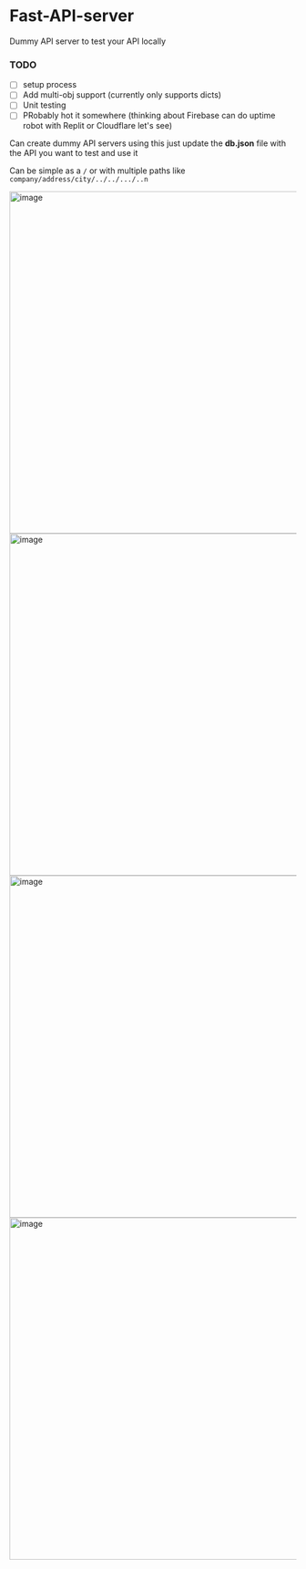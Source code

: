 # Fast-API-server
Dummy API server to test your API locally

### TODO
- [ ] setup process
- [ ] Add multi-obj support (currently only supports dicts)
- [ ] Unit testing
- [ ] PRobably hot it somewhere (thinking about Firebase can do uptime robot with Replit or Cloudflare let's see)

Can create dummy API servers using this just update the **db.json** file with the API you want to test and use it 

Can be simple as a `/` or with multiple paths like `company/address/city/../../.../..n`

<img width="600" alt="image" src="https://github.com/user-attachments/assets/b49b3201-8c80-40f6-9fe6-759268dac104">
<img width="600" alt="image" src="https://github.com/user-attachments/assets/9ee86328-f394-44fa-87ff-59d4181be428">
<img width="600" alt="image" src="https://github.com/user-attachments/assets/d6f2d880-cdd0-4d81-be1b-4add9ed665e5">
<img width="600" alt="image" src="https://github.com/user-attachments/assets/1d9f0c81-d3b4-4d93-8fe3-4c8e21d3e7fb">
